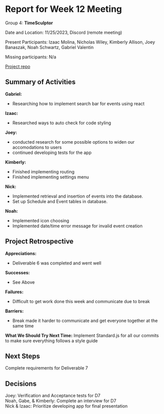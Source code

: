 # Report for Week 12 Meeting

Group 4: **TimeSculptor**

Date and Location: 11/25/2023, Discord (remote meeting)

Present Participants: Izaac Molina, Nicholas Wiley, Kimberly Allison, Joey Banaszak, Noah Schwartz, Gabriel Valentin

Missing participants: N/a

[Project repo](https://github.com/nickw409/TimeSculptor)

## **Summary of Activities**

**Gabriel:**

- Researching how to implement search bar for events using react

**Izaac:**

- Researched ways to auto check for code styling

**Joey:**

 - conducted research for some possible options to widen our accomodations to users
 - continued developing tests for the app

**Kimberly:**

 - Finished implementing routing
 - Finished implementing settings menu

**Nick:**

- Implemented retrieval and insertion of events into the database.
- Set up Schedule and Event tables in database.

**Noah:**
- Implemented icon choosing
- Implemented date/time error message for invalid event creation


## **Project Retrospective**

**Appreciations:**
- Deliverable 6 was completed and went well

**Successes:**
- See Above


**Failures:**
- Difficult to get work done this week and communicate due to break

**Barriers:**
- Break made it harder to communicate and get everyone together at the same time


**What We Should Try Next Time:**
Implement Standard.js for all our commits to make sure everything follows a style guide

## **Next Steps**
Complete requirements for Deliverable 7

## **Decisions**
Joey: Verification and Acceptance tests for D7 <br>
Noah, Gabe, & Kimberly: Complete an interview for D7 <br>
Nick & Izaac: Prioritize developing app for final presentation
